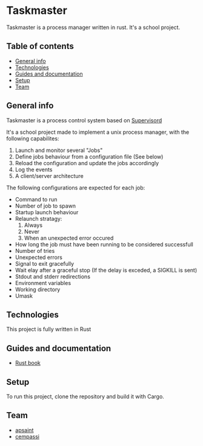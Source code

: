 # Taskmaster

Taskmaster is a process manager written in rust. It's a school project.

## Table of contents

- [General info](#general-info)
- [Technologies](#technologies)
- [Guides and documentation](#guides-and-documentation)
- [Setup](#setup)
- [Team](#team)

## General info

Taskmaster is a process control system based on [Supervisord](http://supervisord.org/)

It's a school project made to implement a unix process manager, with the
following capabilites:

1. Launch and monitor several "Jobs"
1. Define jobs behaviour from a configuration file (See below)
1. Reload the configuration and update the jobs accordingly
1. Log the events
1. A client/server architecture

The following configurations are expected for each job:

- Command to run
- Number of job to spawn
- Startup launch behaviour
- Relaunch stratagy:
  1. Always
  1. Never
  1. When an unexpected error occured
- How long the job must have been running to be considered successfull
- Number of tries
- Unexpected errors
- Signal to exit gracefully
- Wait elay after a graceful stop (If the delay is exceded, a SIGKILL is sent)
- Stdout and stderr redirections
- Environment variables
- Working directory
- Umask

## Technologies

This project is fully written in Rust

## Guides and documentation

- [Rust book](https://doc.rust-lang.org/book/)

## Setup

To run this project, clone the repository and build it with Cargo.

## Team

- [apsaint](https://github.com/apsaint)
- [cempassi](https://github.com/cempassi)
